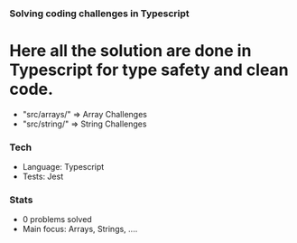 ### Solving coding challenges in Typescript

# Here all the solution are done in Typescript for type safety and clean code.

- "src/arrays/" => Array Challenges
- "src/string/" => String Challenges

### Tech

- Language: Typescript
- Tests: Jest

### Stats

- 0 problems solved
- Main focus: Arrays, Strings, ....
